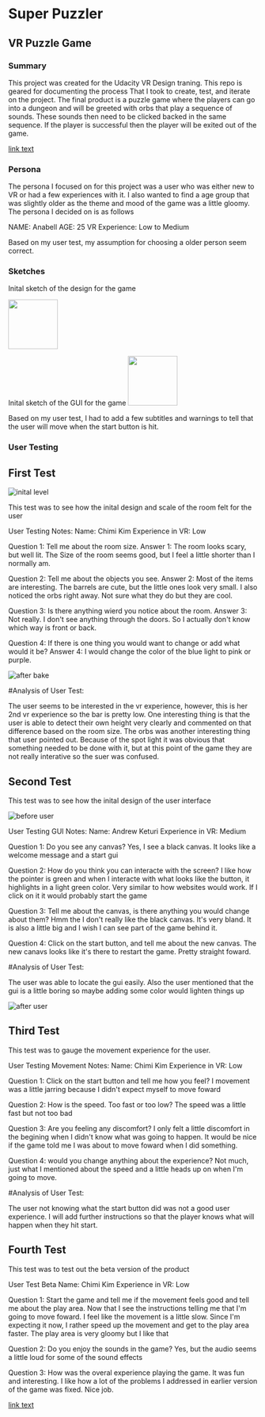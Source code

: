 # Super Puzzler
## VR Puzzle Game

### Summary
This project was created for the Udacity VR Design traning. This repo is geared for documenting the process
That I took to create, test, and iterate on the project. The final product is a puzzle game where the players
can go into a dungeon and will be greeted with orbs that play a sequence of sounds. These sounds then need to be clicked
backed in the same sequence. If the player is successful then the player will be exited out of the game.

[link text](https://www.youtube.com/watch?v=havos3ysGOE "Final Project Video")

### Persona
The persona I focused on for this project was a user who was either new to VR or had a few experiences with it. I also wanted to find a age group that was slightly older
as the theme and mood of the game was a little gloomy. The persona I decided on is as follows

NAME: Anabell
AGE: 25
VR Experience: Low to Medium

Based on my user test, my assumption for choosing a older person seem correct.

### Sketches

Inital sketch of the design for the game

<img src="https://github.com/soctkoren/VrDesignProject/blob/master/images/sketch1.jpg" width="100">

Inital sketch of the GUI for the game
<img src="https://github.com/soctkoren/VrDesignProject/blob/master/images/gui.jpg" width="100">

Based on my user test, I had to add a few subtitles and warnings to tell that the user will move when the start button is hit.

### User Testing

## First Test

![inital level](./images/inital-level-design-pre-bake.png)

This test was to see how the inital design and scale of the room felt for the user

User Testing Notes:
Name: Chimi Kim
Experience in VR: Low

Question 1: Tell me about the room size.
Answer 1: The room looks scary, but well lit. The Size of the room seems good, but I feel a little shorter than I normally am.

Question 2: Tell me about the objects you see.
Answer 2: Most of the items are interesting. The barrels are cute, but the little ones look very small. I also noticed the orbs right away. Not sure what they do but they are cool. 

Question 3: Is there anything wierd you notice about the room.
Answer 3: Not really. I don't see anything through the doors. So I actually don't know which way is front or back.

Question 4: If there is one thing you would want to change or add what would it be?
Answer 4: I would change the color of the blue light to pink or purple. 

![after bake](./images/after-bake.png)

#Analysis of User Test:

The user seems to be interested in the vr experience, however, this is her 2nd vr experience so the bar is pretty low.
One interesting thing is that the user is able to detect their own height very clearly and commented on that difference based on the
room size. The orbs was another interesting thing that user pointed out. Because of the spot light it was obvious that something needed
to be done with it, but at this point of the game they are not really interative so the suer was confused.

## Second Test
This test was to see how the inital design of the user interface

![before user](./images/before-user-test.png)

User Testing GUI Notes:
Name: Andrew Keturi
Experience in VR: Medium

Question 1: Do you see any canvas? 
Yes, I see a black canvas. It looks like a welcome message and a start gui

Question 2: How do you think you can interacte with the screen?
I like how the pointer is green and when I interacte with what looks like the button, it highlights in a light green color. Very similar to
how websites would work. If I click on it it would probably start the game

Question 3: Tell me about the canvas, is there anything you would change about them?
Hmm the I don't really like the black canvas. It's very bland. It is also a little big and I wish I can see part of the game behind it.

Question 4: Click on the start button, and tell me about the new canvas.
The new canavs looks like it's there to restart the game. Pretty straight foward.

#Analysis of User Test:

The user was able to locate the gui easily. Also the user mentioned that the gui is a little boring so maybe adding some color would lighten things up

![after user](./images/after-user-test.png)

## Third Test
This test was to gauge the movement experience for the user.

User Testing Movement Notes:
Name: Chimi Kim
Experience in VR: Low

Question 1: Click on the start button and tell me how you feel?
I movement was a little jarring because I didn't expect myself to move foward

Question 2: How is the speed. Too fast or too low?
The speed was a little fast but not too bad

Question 3: Are you feeling any discomfort?
I only felt a little discomfort in the begining when I didn't know what was going to happen. 
It would be nice if the game told me I was about to move foward when I did something.

Question 4: would you change anything about the experience?
Not much, just what I mentioned about the speed and a little heads up on when I'm going to move.

#Analysis of User Test:

The user not knowing what the start button did was not a good user experience. I will add further instructions so that the player knows what will happen when they hit start.

## Fourth Test
This test was to test out the beta version of the product

User Test Beta
Name: Chimi Kim
Experience in VR: Low

Question 1: Start the game and tell me if the movement feels good and tell me about the play area.
Now that I see the instructions telling me that I'm going to move foward. I feel like the movement is a little slow. 
Since I'm expecting it now, I rather speed up the movement and get to the play area faster. The play area is very gloomy but I like that

Question 2: Do you enjoy the sounds in the game?
Yes, but the audio seems a little loud for some of the sound effects

Question 3: How was the overal experience playing the game.
It was fun and interesting. I like how a lot of the problems I addressed in earlier version of the game was fixed. Nice job.

[link text](https://www.youtube.com/watch?v=havos3ysGOE "Final Project Video")

